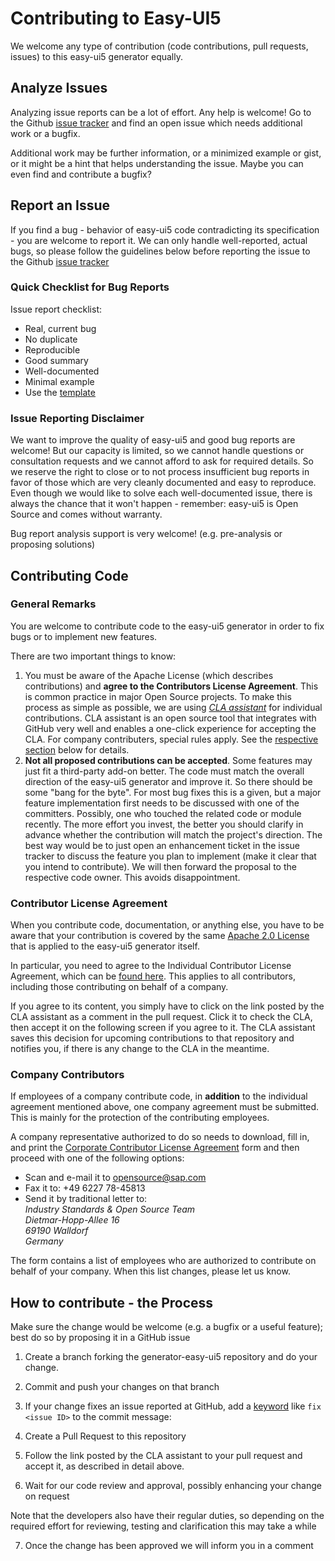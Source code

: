 # Contributing to Easy-UI5

We welcome any type of contribution (code contributions, pull requests, issues) to this easy-ui5 generator equally.

## Analyze Issues

Analyzing issue reports can be a lot of effort. Any help is welcome! Go to the Github [issue tracker](https://github.com/SAP/generator-easy-ui5/issues?q=is%3Aopen) and find an open issue which needs additional work or a bugfix.

Additional work may be further information, or a minimized example or gist, or it might be a hint that helps understanding the issue. Maybe you can even find and contribute a bugfix?

## Report an Issue

If you find a bug - behavior of easy-ui5 code contradicting its specification - you are welcome to report it. We can only handle well-reported, actual bugs, so please follow the guidelines below before reporting the issue to the Github [issue tracker](https://github.com/SAP/generator-easy-ui5/issues)

### Quick Checklist for Bug Reports
Issue report checklist:

* Real, current bug
* No duplicate
* Reproducible
* Good summary
* Well-documented
* Minimal example
* Use the [template](https://github.com/SAP/generator-easy-ui5/issues/new)

### Issue Reporting Disclaimer
We want to improve the quality of easy-ui5 and good bug reports are welcome! But our capacity is limited, so we cannot handle questions or consultation requests and we cannot afford to ask for required details. So we reserve the right to close or to not process insufficient bug reports in favor of those which are very cleanly documented and easy to reproduce. Even though we would like to solve each well-documented issue, there is always the chance that it won't happen - remember: easy-ui5 is Open Source and comes without warranty.

Bug report analysis support is very welcome! (e.g. pre-analysis or proposing solutions)


## Contributing Code
### General Remarks
You are welcome to contribute code to the easy-ui5 generator in order to fix bugs or to implement new features.

There are two important things to know:

1. You must be aware of the Apache License (which describes contributions) and **agree to the Contributors License Agreement**. This is common practice in major Open Source projects. To make this process as simple as possible, we are using *[CLA assistant](https://cla-assistant.io/)* for individual contributions. CLA assistant is an open source tool that integrates with GitHub very well and enables a one-click experience for accepting the CLA. For company contributers, special rules apply. See the [respective section](#company-contributors) below for details.
3. **Not all proposed contributions can be accepted**. Some features may just fit a third-party add-on better. The code must match the overall direction of the easy-ui5 generator and improve it. So there should be some "bang for the byte". For most bug fixes this is a given, but a major feature implementation first needs to be discussed with one of the committers. Possibly, one who touched the related code or module recently. The more effort you invest, the better you should clarify in advance whether the contribution will match the project's direction. The best way would be to just open an enhancement ticket in the issue tracker to discuss the feature you plan to implement (make it clear that you intend to contribute). We will then forward the proposal to the respective code owner. This avoids disappointment.

### Contributor License Agreement
When you contribute code, documentation, or anything else, you have to be aware that your contribution is covered by the same [Apache 2.0 License](http://www.apache.org/licenses/LICENSE-2.0) that is applied to the easy-ui5 generator itself.

In particular, you need to agree to the Individual Contributor License Agreement, which can be [found here](https://gist.github.com/CLAassistant/bd1ea8ec8aa0357414e8). This applies to all contributors, including those contributing on behalf of a company.

If you agree to its content, you simply have to click on the link posted by the CLA assistant as a comment in the pull request. Click it to check the CLA, then accept it on the following screen if you agree to it. The CLA assistant saves this decision for upcoming contributions to that repository and notifies you, if there is any change to the CLA in the meantime.

### Company Contributors
If employees of a company contribute code, in **addition** to the individual agreement mentioned above, one company agreement must be submitted. This is mainly for the protection of the contributing employees.

A company representative authorized to do so needs to download, fill in, and print the [Corporate Contributor License Agreement](/docs/SAP%20Corporate%20Contributor%20License%20Agreement.pdf) form and then proceed with one of the following options:

- Scan and e-mail it to [opensource@sap.com](mailto:opensource@sap.com)
- Fax it to: +49 6227 78-45813
- Send it by traditional letter to:  
  *Industry Standards & Open Source Team*  
  *Dietmar-Hopp-Allee 16*  
  *69190 Walldorf*  
  *Germany*

The form contains a list of employees who are authorized to contribute on behalf of your company. When this list changes, please let us know.


## How to contribute - the Process
Make sure the change would be welcome (e.g. a bugfix or a useful feature); best do so by proposing it in a GitHub issue

1. Create a branch forking the generator-easy-ui5 repository and do your change.

2. Commit and push your changes on that branch

3. If your change fixes an issue reported at GitHub, add a [keyword](https://help.github.com/articles/closing-issues-using-keywords/) like `fix <issue ID>` to the commit message:

4. Create a Pull Request to this repository

5. Follow the link posted by the CLA assistant to your pull request and accept it, as described in detail above.

6. Wait for our code review and approval, possibly enhancing your change on request

  Note that the developers also have their regular duties, so depending on the required effort for reviewing, testing and clarification this may take a while

7. Once the change has been approved we will inform you in a comment
